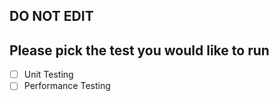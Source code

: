 ## DO NOT EDIT
## Please pick the test you would like to run

- [ ] Unit Testing
- [ ] Performance Testing

